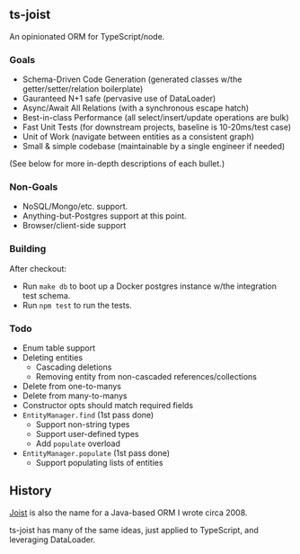 
## ts-joist

An opinionated ORM for TypeScript/node.

### Goals

* Schema-Driven Code Generation (generated classes w/the getter/setter/relation boilerplate)
* Gauranteed N+1 safe (pervasive use of DataLoader)
* Async/Await All Relations (with a synchronous escape hatch) 
* Best-in-class Performance (all select/insert/update operations are bulk)
* Fast Unit Tests (for downstream projects, baseline is 10-20ms/test case)
* Unit of Work (navigate between entities as a consistent graph)
* Small & simple codebase (maintainable by a single engineer if needed)

(See below for more in-depth descriptions of each bullet.)

### Non-Goals

* NoSQL/Mongo/etc. support.
* Anything-but-Postgres support at this point.
* Browser/client-side support

### Building

After checkout:

* Run `make db` to boot up a Docker postgres instance w/the integration test schema.
* Run `npm test` to run the tests.

### Todo

* Enum table support
* Deleting entities
  * Cascading deletions
  * Removing entity from non-cascaded references/collections
* Delete from one-to-manys
* Delete from many-to-manys
* Constructor opts should match required fields
* `EntityManager.find` (1st pass done)
  * Support non-string types
  * Support user-defined types
  * Add `populate` overload
* `EntityManager.populate` (1st pass done)
  * Support populating lists of entities

## History

[Joist](https://github.com/stephenh/joist) is also the name for a Java-based ORM I wrote circa 2008.

ts-joist has many of the same ideas, just applied to TypeScript, and leveraging DataLoader.
